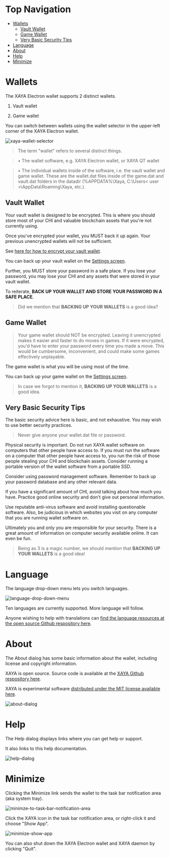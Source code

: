 # Top Navigation

- [Wallets](#Wallets)
	+ [Vault Wallet](#Vault-wallet)
	+ [Game Wallet](#Game-wallet)
	+ [Very Basic Security Tips](#very-basic-security-tips)
- [Language](#Language)
- [About](#About)
- [Help](#Help)
- [Minimize](#Minimize)

# Wallets

The XAYA Electron wallet supports 2 distinct wallets.

1. Vault wallet

2. Game wallet

You can switch between wallets using the wallet selector in the upper-left 
corner of the XAYA Electron wallet.

![xaya-wallet-selector](img/xaya-wallet-selector.png)

> The term "wallet" refers to several distinct things.

> • The wallet software, e.g. XAYA Electron wallet, or XAYA QT wallet

> • The individual wallets inside of the software, i.e. the vault wallet and game wallet. These are the wallet.dat files inside of the game.dat and vault.dat folders in the datadir (%APPDATA%\Xaya\, C:\Users\< user >\AppData\Roaming\Xaya, etc.).

## Vault Wallet

Your vault wallet is designed to be encrypted. This is where you should store 
most of your CHI and valuable blockchain assets that you're not currently using.

Once you've encrypted your wallet, you MUST back it up again. Your previous 
unencrypted wallets will not be sufficient.

See [here for how to encrypt your vault wallet](#encrypt-vault-wallet).

You can back up your vault wallet on the [Settings screen](#settings).

Further, you MUST store your password in a safe place. If you lose your 
password, you may lose your CHI and any assets that were stored in your vault 
wallet.

To reiterate, **BACK UP YOUR WALLET AND STORE YOUR PASSWORD IN A SAFE PLACE**.

> Did we mention that <b>BACKING UP YOUR WALLETS</b> is a good idea?

## Game Wallet

> Your game wallet should NOT be encrypted. Leaving it unencrypted makes it easier and faster to do moves in games. If it were encrypted, you'd have to enter your password every time you made a move. This would be cumbersome, inconvenient, and could make some games effectively unplayable.

The game wallet is what you will be using most of the time.

You can back up your game wallet on the [Settings screen](#settings).

> In case we forgot to mention it, <b>BACKING UP YOUR WALLETS</b> is a good idea.

## Very Basic Security Tips

The basic security advice here is basic, and not exhaustive. You may wish to use 
better security practices.

> Never give anyone your wallet.dat file or password.

Physical security is important. Do not run XAYA wallet software on computers 
that other people have access to. If you must run the software on a computer 
that other people have access to, you run the risk of those people stealing your 
CHI and blockchain assets. Consider running a portable version of the wallet 
software from a portable SSD.

Consider using password management software. Remember to back up your password 
database and any other relevant data.

If you have a significant amount of CHI, avoid talking about how much you have. 
Practice good online security and don't give out personal information.

Use reputable anti-virus software and avoid installing questionable software. 
Also, be judicious in which websites you visit on any computer that you are 
running wallet software on.

Ultimately you and only you are responsible for your security. There is a great 
amount of information on computer security available online. It can even be fun.

> Being as 3 is a magic number, we should mention that <b>BACKING UP YOUR WALLETS</b> is a good idea!

# Language

The language drop-down menu lets you switch languages.

![language-drop-down-menu](img/language-drop-down-menu.png)

Ten languages are currently supported. More language will follow.

Anyone wishing to help with translations can <a href="https://github.com/xaya/xaya_electron/tree/master/src/assets/i18n" >find the language resources at the 
open source Github respository 
here</a>.

# About

The About dialog has some basic information about the wallet, including license 
and copyright information.

XAYA is open source. Source code is available at the <a href="https://github.com/xaya/" >XAYA Github respository here</a>.

XAYA is experimental software <a href="https://opensource.org/licenses/MIT" >distributed under the MIT license available 
here</a>.

![about-dialog](img/about-dialog.png)

# Help

The Help dialog displays links where you can get help or support.

It also links to this help documentation.

![help-dialog](img/help-dialog.png)

# Minimize

Clicking the Minimize link sends the wallet to the task bar notification area 
(aka system tray).

![minimze-to-task-bar-notification-area](img/minimze-to-task-bar-notification-area.png)

Click the XAYA icon in the task bar notification area, or right-click it and 
choose "Show App".

![minimize-show-app](img/minimize-show-app.png)

You can also shut down the XAYA Electron wallet and XAYA daemon by clicking 
"Quit".






